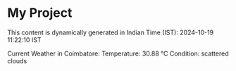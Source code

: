 # My Project

This content is dynamically generated in Indian Time (IST): 2024-10-19 11:22:10 IST


Current Weather in Coimbatore:
Temperature: 30.88 °C
Condition: scattered clouds
